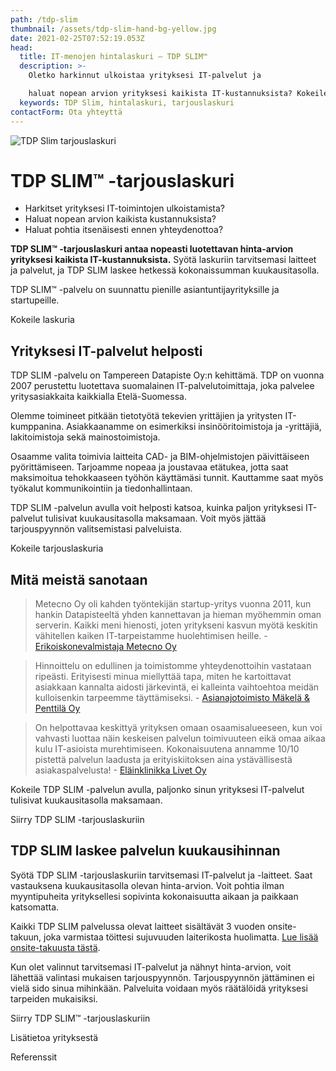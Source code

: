 ```yaml
---
path: /tdp-slim
thumbnail: /assets/tdp-slim-hand-bg-yellow.jpg
date: 2021-02-25T07:52:19.053Z
head:
  title: IT-menojen hintalaskuri – TDP SLIM™
  description: >-
    Oletko harkinnut ulkoistaa yrityksesi IT-palvelut ja 

    haluat nopean arvion yrityksesi kaikista IT-kustannuksista? Kokeile TDP SLIM™ -laskuripalvelua! 
  keywords: TDP Slim, hintalaskuri, tarjouslaskuri
contactForm: Ota yhteyttä
---
```


<HeroBlock bgColor="dark" imageAlign="right">

<div className="HeroBlockImage">

![TDP Slim tarjouslaskuri](/assets/tdp-slim-promo-dark.jpg)

</div>

<div className="HeroBlockContent">

# TDP SLIM™ -tarjouslaskuri

* Harkitset yrityksesi IT-toimintojen ulkoistamista?
* Haluat nopean arvion kaikista kustannuksista?
* Haluat pohtia itsenäisesti ennen yhteydenottoa?

**TDP SLIM™ -tarjouslaskuri antaa nopeasti luotettavan hinta-arvion yrityksesi kaikista IT-kustannuksista.** Syötä laskuriin tarvitsemasi laitteet ja palvelut, ja TDP SLIM laskee hetkessä kokonaissumman kuukausitasolla.

TDP SLIM™ -palvelu on suunnattu pienille asiantuntijayrityksille ja startupeille.

<CallToAction bgColor="brand" url="https://slim.tdp.fi" align="center">Kokeile laskuria</CallToAction>

</div>

</HeroBlock>


## Yrityksesi IT-palvelut helposti

TDP SLIM -palvelu on Tampereen Datapiste Oy:n kehittämä. TDP on vuonna 2007 perustettu luotettava suomalainen IT-palvelutoimittaja, joka palvelee yritysasiakkaita kaikkialla Etelä-Suomessa.

Olemme toimineet pitkään tietotyötä tekevien yrittäjien ja yritysten IT-kumppanina. Asiakkaanamme on esimerkiksi insinööritoimistoja ja -yrittäjiä, lakitoimistoja sekä mainostoimistoja. 

Osaamme valita toimivia laitteita CAD- ja BIM-ohjelmistojen päivittäiseen pyörittämiseen. Tarjoamme nopeaa ja joustavaa etätukea, jotta saat maksimoitua tehokkaaseen työhön käyttämäsi tunnit. Kauttamme saat myös työkalut kommunikointiin ja tiedonhallintaan.

TDP SLIM -palvelun avulla voit helposti katsoa, kuinka paljon yrityksesi IT-palvelut tulisivat kuukausitasolla maksamaan. Voit myös jättää tarjouspyynnön valitsemistasi palveluista.

<CallToAction bgColor="brand" url="https://slim.tdp.fi" align="center">Kokeile tarjouslaskuria</CallToAction>

## Mitä meistä sanotaan

> Metecno Oy oli kahden työntekijän startup-yritys vuonna 2011, kun hankin Datapisteeltä yhden kannettavan ja hieman myöhemmin oman serverin. Kaikki meni hienosti, joten yritykseni kasvun myötä keskitin vähitellen kaiken IT-tarpeistamme huolehtimisen heille. - [Erikoiskonevalmistaja Metecno Oy](/referenssit/insinooritoimisto)

> Hinnoittelu on edullinen ja toimistomme yhteydenottoihin vastataan ripeästi. Erityisesti minua miellyttää tapa, miten he kartoittavat asiakkaan kannalta aidosti järkevintä, ei kalleinta vaihtoehtoa meidän kulloisenkin tarpeemme täyttämiseksi. - [Asianajotoimisto Mäkelä & Penttilä Oy](/referenssit/asianajotoimisto)

> On helpottavaa keskittyä yrityksen omaan osaamisalueeseen, kun voi vahvasti luottaa näin keskeisen palvelun toimivuuteen eikä omaa aikaa kulu IT-asioista murehtimiseen. Kokonaisuutena annamme 10/10 pistettä palvelun laadusta ja erityiskiitoksen aina ystävällisestä asiakaspalvelusta! - [Eläinklinikka Livet Oy](/referenssit/elainklinikka)

Kokeile TDP SLIM -palvelun avulla, paljonko sinun yrityksesi IT-palvelut tulisivat kuukausitasolla maksamaan.

<CallToAction bgColor="brand" url="https://slim.tdp.fi" align="center">Siirry TDP SLIM -tarjouslaskuriin</CallToAction>

## TDP SLIM laskee palvelun kuukausihinnan

Syötä TDP SLIM -tarjouslaskuriin tarvitsemasi IT-palvelut ja -laitteet. Saat vastauksena kuukausitasolla olevan hinta-arvion. Voit pohtia ilman myyntipuheita yrityksellesi sopivinta kokonaisuutta aikaan ja paikkaan katsomatta. 

Kaikki TDP SLIM palvelussa olevat laitteet sisältävät 3 vuoden onsite-takuun, joka varmistaa töittesi sujuvuuden laiterikosta huolimatta. [Lue lisää onsite-takuusta tästä](/onsite-takuu-on-yrityksen-arjen-turva).

Kun olet valinnut tarvitsemasi IT-palvelut ja nähnyt hinta-arvion, voit lähettää valintasi mukaisen tarjouspyynnön. Tarjouspyynnön jättäminen ei vielä sido sinua mihinkään. Palveluita voidaan myös räätälöidä yrityksesi tarpeiden mukaisiksi.


<CallToAction bgColor="dark" url="https://slim.tdp.fi" align="left">Siirry TDP SLIM™ -tarjouslaskuriin</CallToAction>

<CallToAction bgColor="dark" url="/yritys" align="left">Lisätietoa yrityksestä</CallToAction>

<CallToAction bgColor="dark" url="/referenssit" align="left">Referenssit</CallToAction>